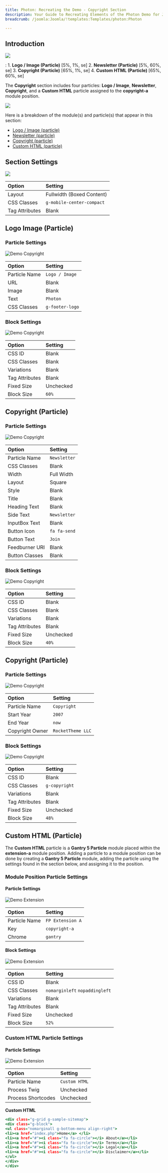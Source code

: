 ```yaml
---
title: Photon: Recreating the Demo - Copyright Section
description: Your Guide to Recreating Elements of the Photon Demo for Joomla
breadcrumb: /joomla:Joomla/!templates:Templates/photon:Photon

---
```


## Introduction

![](assets/demo_7.jpeg)

:	1. **Logo / Image (Particle)** [5%, 1%, se]
	2. **Newsletter (Particle)** [5%, 60%, se]
	3. **Copyright (Particle)** [65%, 1%, se]
	4. **Custom HTML (Particle)** [65%, 60%, se]

The **Copyright** section includes four particles: **Logo / Image**, **Newsletter**, **Copyright**, and a **Custom HTML** particle assigned to the **copyright-a** module position.

![](assets/home_copyright.jpeg)

Here is a breakdown of the module(s) and particle(s) that appear in this section:

* [Logo / Image (particle)](#logo-image-(particle))
* [Newsletter (particle)](#copyright-(particle))
* [Copyright (particle)](#to-top-(particle))
* [Custom HTML (particle)](#custom-html-(particle))

## Section Settings

![](assets/demo_copyright_settings.jpeg)

| Option           | Setting                   |
| :--------------- | :----------               |
| Layout           | Fullwidth (Boxed Content) |
| CSS Classes      | `g-mobile-center-compact` |
| Tag Attributes   | Blank                     |

## Logo Image (Particle)

### Particle Settings

![Demo Copyright](demo_copyright_1.jpeg)

| Option        | Setting         |
| :-----        | :-----          |
| Particle Name | `Logo / Image`  |
| URL           | Blank           |
| Image         | Blank           |
| Text          | `Photon`        |
| CSS Classes   | `g-footer-logo` |

### Block Settings

![Demo Copyright](demo_copyright_2.jpeg)

| Option         | Setting   |
| :-----         | :-----    |
| CSS ID         | Blank     |
| CSS Classes    | Blank     |
| Variations     | Blank     |
| Tag Attributes | Blank     |
| Fixed Size     | Unchecked |
| Block Size     | `60%`     |

## Copyright (Particle)

### Particle Settings

![Demo Copyright](demo_copyright_3.jpeg)

| Option         | Setting      |
| :-----         | :-----       |
| Particle Name  | `Newsletter` |
| CSS Classes    | Blank        |
| Width          | Full Width   |
| Layout         | Square       |
| Style          | Blank        |
| Title          | Blank        |
| Heading Text   | Blank        |
| Side Text      | `Newsletter` |
| InputBox Text  | Blank        |
| Button Icon    | `fa fa-send` |
| Button Text    | `Join`       |
| Feedburner URI | Blank        |
| Button Classes | Blank        |

### Block Settings

![Demo Copyright](demo_copyright_4.jpeg)

| Option         | Setting   |
| :-----         | :-----    |
| CSS ID         | Blank     |
| CSS Classes    | Blank     |
| Variations     | Blank     |
| Tag Attributes | Blank     |
| Fixed Size     | Unchecked |
| Block Size     | `40%`     |

## Copyright (Particle)

### Particle Settings

![Demo Copyright](demo_copyright_5.jpeg)

| Option          | Setting           |
| :-----          | :-----            |
| Particle Name   | `Copyright`       |
| Start Year      | `2007`            |
| End Year        | `now`             |
| Copyright Owner | `RocketTheme LLC` |

### Block Settings

![Demo Copyright](demo_copyright_6.jpeg)

| Option         | Setting       |
| :-----         | :-----        |
| CSS ID         | Blank         |
| CSS Classes    | `g-copyright` |
| Variations     | Blank         |
| Tag Attributes | Blank         |
| Fixed Size     | Unchecked     |
| Block Size     | `48%`         |

## Custom HTML (Particle)

The **Custom HTML** particle is a **Gantry 5 Particle** module placed within the **extension-a** module position. Adding a particle to a module position can be done by creating a **Gantry 5 Particle** module, adding the particle using the settings found in the section below, and assigning it to the position.

### Module Position Particle Settings

#### Particle Settings

![Demo Extension](demo_copyright_7.jpeg)

| Option        | Setting          |
| :-----        | :-----           |
| Particle Name | `FP Extension A` |
| Key           | `copyright-a`    |
| Chrome        | `gantry`         |

#### Block Settings

![Demo Extension](demo_copyright_8.jpeg)

| Option         | Setting                        |
| :-----         | :-----                         |
| CSS ID         | Blank                          |
| CSS Classes    | `nomarginleft` `nopaddingleft` |
| Variations     | Blank                          |
| Tag Attributes | Blank                          |
| Fixed Size     | Unchecked                      |
| Block Size     | `52%`                          |

### Custom HTML Particle Settings

#### Particle Settings

![Demo Extension](demo_copyright_9.jpeg)

| Option             | Setting       |
| :-----             | :-----        |
| Particle Name      | `Custom HTML` |
| Process Twig       | Unchecked     |
| Process Shortcodes | Unchecked     |

**Custom HTML**

~~~ .html
<div class="g-grid g-sample-sitemap">
<div class="g-block">
<ul class="nomarginall g-bottom-menu align-right">
<li><a href="index.php">Home</a> </li>
<li><a href="#"><i class="fa fa-circle"></i> About</a></li>
<li><a href="#"><i class="fa fa-circle"></i> Terms</a></li>
<li><a href="#"><i class="fa fa-circle"></i> Legal</a></li>
<li><a href="#"><i class="fa fa-circle"></i> Disclaimer</a></li>
</ul>
</div>
</div>
~~~